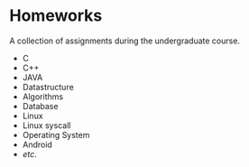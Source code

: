 # Homeworks
A collection of assignments during the undergraduate course.
* C
* C++
* JAVA
* Datastructure
* Algorithms
* Database
* Linux
* Linux syscall
* Operating System
* Android
* _etc_.
